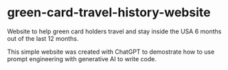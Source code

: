 # green-card-travel-history-website
Website to help green card holders travel and stay inside the USA 6 months out of the last 12 months.

This simple website was created with ChatGPT to demostrate how to use prompt engineering with generative AI to write code.
